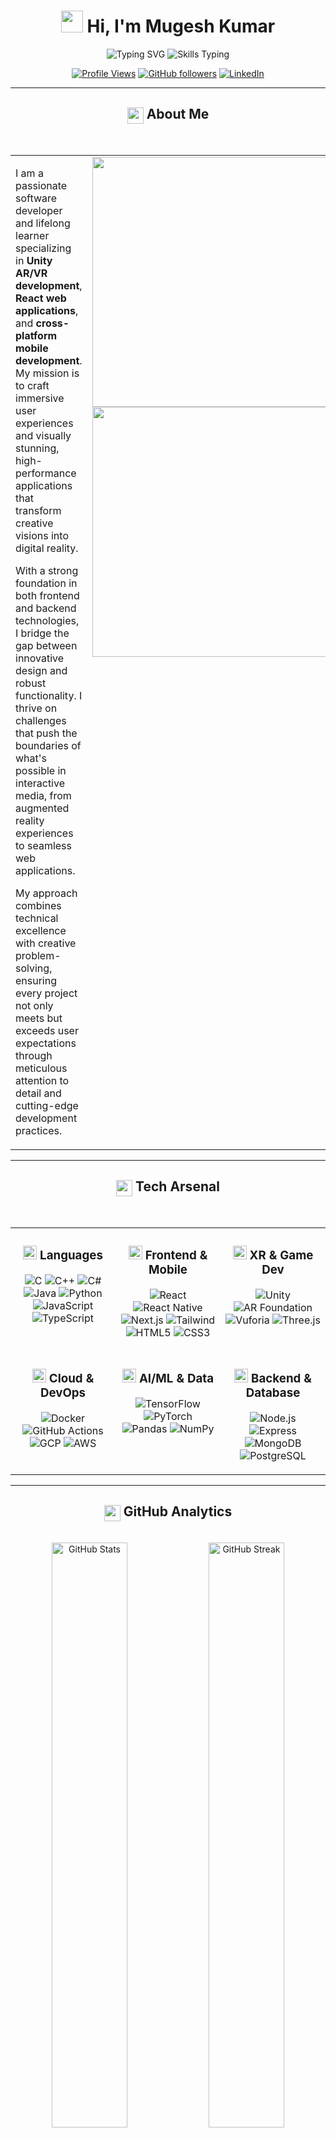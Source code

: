 <div align="center">

# <img src="https://raw.githubusercontent.com/MartinHeinz/MartinHeinz/master/wave.gif" width="35px"> Hi, I'm Mugesh Kumar

<img src="https://readme-typing-svg.demolab.com?font=JetBrains+Mono&weight=700&size=28&duration=3000&pause=1000&color=9333EA&center=true&vCenter=true&multiline=true&repeat=false&width=800&height=100&lines=Software+Developer+%7C+Creative+Technologist;Building+Immersive+Digital+Experiences" alt="Typing SVG" />

<img src="https://readme-typing-svg.demolab.com?font=Fira+Code&weight=500&size=18&duration=2500&pause=800&color=7C3AED&center=true&vCenter=true&width=750&lines=Unity+AR%2FVR+Development+Specialist;React+%26+React+Native+Developer;AI%2FML+Integration+Expert;Cloud+%26+DevOps+Enthusiast" alt="Skills Typing" />

<br/>

[![Profile Views](https://komarev.com/ghpvc/?username=Mugeshkumar-2005&style=flat-square&color=9333ea&label=Profile+Views)](https://github.com/Mugeshkumar-2005)
[![GitHub followers](https://img.shields.io/github/followers/Mugeshkumar-2005?style=flat-square&color=7c3aed&logo=github)](https://github.com/Mugeshkumar-2005?tab=followers)
[![LinkedIn](https://img.shields.io/badge/Connect-0077B5?style=flat-square&logo=linkedin&logoColor=white)](https://www.linkedin.com/in/mugesh-kumar-m-5b5591290/)

</div>

---

<div align="center">

## <img src="https://api.iconify.design/ph/user-bold.svg?color=%239333ea" width="26" align="center"/> About Me

</div>

<br/>

<div align="center">
<table>
<tr>
<td width="50%" valign="top">

I am a passionate software developer and lifelong learner specializing in **Unity AR/VR development**, **React web applications**, and **cross-platform mobile development**. My mission is to craft immersive user experiences and visually stunning, high-performance applications that transform creative visions into digital reality.

With a strong foundation in both frontend and backend technologies, I bridge the gap between innovative design and robust functionality. I thrive on challenges that push the boundaries of what's possible in interactive media, from augmented reality experiences to seamless web applications.

My approach combines technical excellence with creative problem-solving, ensuring every project not only meets but exceeds user expectations through meticulous attention to detail and cutting-edge development practices.

</td>
<td width="50%" valign="top" align="center">

<img src="https://user-images.githubusercontent.com/74038190/212749447-bfb7e725-6987-49d9-ae85-2015e3e7cc41.gif" width="400">

<img src="https://user-images.githubusercontent.com/74038190/229223263-cf2e4b07-2615-4f87-9c38-e37600f8381a.gif" width="400">

</td>
</tr>
</table>
</div>

---

<div align="center">

## <img src="https://api.iconify.design/grommet-icons/configure.svg?color=%239333ea" width="26" align="center"/> Tech Arsenal

</div>

<br/>

<table align="center">
<tr>
<td valign="top" width="33%">

<div align="center">

### <img src="https://api.iconify.design/vscode-icons/file-type-light-code.svg" width="22"/> Languages

![C](https://img.shields.io/badge/C-00599C?style=for-the-badge&logo=c&logoColor=white)
![C++](https://img.shields.io/badge/C++-00599C?style=for-the-badge&logo=cplusplus&logoColor=white)
![C#](https://img.shields.io/badge/C%23-239120?style=for-the-badge&logo=csharp&logoColor=white)
![Java](https://img.shields.io/badge/Java-ED8B00?style=for-the-badge&logo=openjdk&logoColor=white)
![Python](https://img.shields.io/badge/Python-3776AB?style=for-the-badge&logo=python&logoColor=white)
![JavaScript](https://img.shields.io/badge/JavaScript-F7DF1E?style=for-the-badge&logo=javascript&logoColor=black)
![TypeScript](https://img.shields.io/badge/TypeScript-3178C6?style=for-the-badge&logo=typescript&logoColor=white)

</div>
</td>

<td valign="top" width="33%">

<div align="center">

### <img src="https://api.iconify.design/bi/palette-fill.svg?color=%23a855f7" width="22"/> Frontend & Mobile

![React](https://img.shields.io/badge/React-61DAFB?style=for-the-badge&logo=react&logoColor=black)
![React Native](https://img.shields.io/badge/React_Native-61DAFB?style=for-the-badge&logo=react&logoColor=black)
![Next.js](https://img.shields.io/badge/Next.js-000000?style=for-the-badge&logo=nextdotjs&logoColor=white)
![Tailwind](https://img.shields.io/badge/Tailwind-06B6D4?style=for-the-badge&logo=tailwindcss&logoColor=white)
![HTML5](https://img.shields.io/badge/HTML5-E34F26?style=for-the-badge&logo=html5&logoColor=white)
![CSS3](https://img.shields.io/badge/CSS3-1572B6?style=for-the-badge&logo=css3&logoColor=white)

</div>
</td>

<td valign="top" width="33%">

<div align="center">

### <img src="https://api.iconify.design/mdi/google-cardboard.svg?color=%23c084fc" width="22"/> XR & Game Dev

![Unity](https://img.shields.io/badge/Unity-000000?style=for-the-badge&logo=unity&logoColor=white)
![AR Foundation](https://img.shields.io/badge/AR_Foundation-000000?style=for-the-badge&logo=unity&logoColor=white)
![Vuforia](https://img.shields.io/badge/Vuforia-00ACC1?style=for-the-badge&logo=vuforia&logoColor=white)
![Three.js](https://img.shields.io/badge/Three.js-000000?style=for-the-badge&logo=threedotjs&logoColor=white)

</div>
</td>
</tr>

<tr>
<td valign="top" width="33%">

<div align="center">

### <img src="https://api.iconify.design/mdi/cloud-outline.svg?color=%239333ea" width="22"/> Cloud & DevOps

![Docker](https://img.shields.io/badge/Docker-2496ED?style=for-the-badge&logo=docker&logoColor=white)
![GitHub Actions](https://img.shields.io/badge/GitHub_Actions-2088FF?style=for-the-badge&logo=github-actions&logoColor=white)
![GCP](https://img.shields.io/badge/GCP-4285F4?style=for-the-badge&logo=google-cloud&logoColor=white)
![AWS](https://img.shields.io/badge/AWS-232F3E?style=for-the-badge&logo=amazon-aws&logoColor=white)

</div>
</td>

<td valign="top" width="33%">

<div align="center">

### <img src="https://api.iconify.design/carbon/machine-learning-model.svg?color=%237c3aed" width="22"/> AI/ML & Data

![TensorFlow](https://img.shields.io/badge/TensorFlow-FF6F00?style=for-the-badge&logo=tensorflow&logoColor=white)
![PyTorch](https://img.shields.io/badge/PyTorch-EE4C2C?style=for-the-badge&logo=pytorch&logoColor=white)
![Pandas](https://img.shields.io/badge/Pandas-150458?style=for-the-badge&logo=pandas&logoColor=white)
![NumPy](https://img.shields.io/badge/NumPy-013243?style=for-the-badge&logo=numpy&logoColor=white)

</div>
</td>

<td valign="top" width="33%">

<div align="center">

### <img src="https://api.iconify.design/carbon/data-base.svg?color=%23a855f7" width="22"/> Backend & Database

![Node.js](https://img.shields.io/badge/Node.js-339933?style=for-the-badge&logo=nodedotjs&logoColor=white)
![Express](https://img.shields.io/badge/Express-000000?style=for-the-badge&logo=express&logoColor=white)
![MongoDB](https://img.shields.io/badge/MongoDB-47A248?style=for-the-badge&logo=mongodb&logoColor=white)
![PostgreSQL](https://img.shields.io/badge/PostgreSQL-4169E1?style=for-the-badge&logo=postgresql&logoColor=white)

</div>
</td>
</tr>
</table>

---

<div align="center">

## <img src="https://api.iconify.design/icon-park-outline/data-sheet.svg?color=%239333ea" width="26" align="center"/> GitHub Analytics

</div>

<br/>

<div align="center">
<img width="49%" src="https://github-readme-stats.vercel.app/api?username=Mugeshkumar-2005&show_icons=true&theme=midnight-purple&hide_border=true&bg_color=0D1117&title_color=9333EA&icon_color=A855F7&text_color=C9D1D9&ring_color=9333EA" alt="GitHub Stats"/>
<img width="49%" src="https://github-readme-streak-stats.herokuapp.com/?user=Mugeshkumar-2005&theme=midnight-purple&hide_border=true&background=0D1117&ring=9333EA&fire=A855F7&currStreakLabel=C084FC" alt="GitHub Streak"/>
</div>

<div align="center">
<img width="60%" src="https://github-readme-stats.vercel.app/api/top-langs/?username=Mugeshkumar-2005&layout=compact&theme=midnight-purple&hide_border=true&bg_color=0D1117&title_color=9333EA&text_color=C9D1D9&langs_count=8" alt="Top Languages"/>
</div>

---

<div align="center">

## <img src="https://api.iconify.design/mdi/target-arrow.svg?color=%239333ea" width="26" align="center"/> Current Focus

</div>

<br/>

<table align="center">
<tr>
<td valign="top" width="50%">

### <img src="https://api.iconify.design/mdi/code-braces.svg?color=%23a855f7" width="20"/> Working On

<img src="https://api.iconify.design/mdi/virtual-reality.svg?color=%239333ea" width="18"/> Cutting-edge AR/VR projects using Unity and AR Foundation

<img src="https://api.iconify.design/mdi/react.svg?color=%239333ea" width="18"/> Scalable React web applications with modern architecture

<img src="https://api.iconify.design/mdi/cellphone-link.svg?color=%239333ea" width="18"/> Cross-platform mobile apps with seamless cloud integration

<img src="https://api.iconify.design/mdi/robot-outline.svg?color=%239333ea" width="18"/> Integrating AI/ML models into real-world production applications

<img src="https://api.iconify.design/mdi/cube-outline.svg?color=%239333ea" width="18"/> Interactive 3D web experiences using Three.js and WebGL

</td>
<td valign="top" width="50%">

### <img src="https://api.iconify.design/carbon/brain.svg?color=%23a855f7" width="20"/> Currently Learning

<img src="https://api.iconify.design/mdi/gamepad-variant-outline.svg?color=%237c3aed" width="18"/> Advanced Unity game mechanics and multiplayer networking

<img src="https://api.iconify.design/mdi/web.svg?color=%237c3aed" width="18"/> Progressive Web Apps (PWA) and modern deployment strategies

<img src="https://api.iconify.design/mdi/flutter.svg?color=%237c3aed" width="18"/> Deepening expertise in Flutter and cross-platform development

<img src="https://api.iconify.design/mdi/video-vintage.svg?color=%237c3aed" width="18"/> Professional video editing and post-production with DaVinci Resolve

<img src="https://api.iconify.design/mdi/glasses.svg?color=%237c3aed" width="18"/> WebXR and immersive web technologies for browser-based experiences

</td>
</tr>
</table>

---

<div align="center">

## <img src="https://api.iconify.design/mdi/handshake-outline.svg?color=%239333ea" width="26" align="center"/> Let's Collaborate

</div>

<br/>

<div align="center">

I'm always excited to collaborate on innovative and challenging projects. Let's build something amazing together if you're working on:

<img src="https://api.iconify.design/mdi/virtual-reality.svg?color=%239333ea" width="18"/> **Immersive AR/VR Experiences** • <img src="https://api.iconify.design/mdi/gamepad-variant-outline.svg?color=%23a855f7" width="18"/> **Interactive Games & Simulations** • <img src="https://api.iconify.design/mdi/web.svg?color=%237c3aed" width="18"/> **Creative Web Applications**

<img src="https://api.iconify.design/mdi/robot-outline.svg?color=%23c084fc" width="18"/> **AI/ML Integration Projects** • <img src="https://api.iconify.design/mdi/cellphone-link.svg?color=%239333ea" width="18"/> **Cross-Platform Mobile Apps** • <img src="https://api.iconify.design/mdi/palette-outline.svg?color=%23a855f7" width="18"/> **Unique Portfolio Websites**

</div>

---

<div align="center">

## <img src="https://api.iconify.design/basil/envelope-outline.svg?color=%239333ea" width="26" align="center"/> Connect With Me

<br/>

[![LinkedIn](https://img.shields.io/badge/LinkedIn-0077B5?style=for-the-badge&logo=linkedin&logoColor=white)](https://www.linkedin.com/in/mugesh-kumar-m-5b5591290/)
[![Twitter](https://img.shields.io/badge/X-000000?style=for-the-badge&logo=x&logoColor=white)](https://x.com/mugesh_27/)
[![Instagram](https://img.shields.io/badge/Instagram-E4405F?style=for-the-badge&logo=instagram&logoColor=white)](https://www.instagram.com/its_mugesh27/)
[![Gmail](https://img.shields.io/badge/Gmail-D14836?style=for-the-badge&logo=gmail&logoColor=white)](mailto:mugeshkumar971@gmail.com)
[![GitHub](https://img.shields.io/badge/GitHub-181717?style=for-the-badge&logo=github&logoColor=white)](https://github.com/Mugeshkumar-2005)

<br/>

### <img src="https://api.iconify.design/mdi/format-quote-close.svg?color=%23a855f7" width="22"/> The best way to predict the future is to create it.

<br/>

<img src="https://capsule-render.vercel.app/api?type=waving&color=gradient&customColorList=24,20,16&height=150&section=footer&text=Thanks%20for%20visiting!&fontSize=35&fontColor=fff&animation=twinkling&fontAlignY=75" width="100%"/>

</div>
